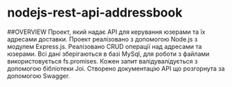 # nodejs-rest-api-addressbook

##OVERVIEW
Проект, який надає API для керування юзерами та їх адресами доставки. Проект реалізовано з допомогою Node.js з модулем Express.js.
Реалізовано CRUD операції над адресами та юзерами. Всі дані зберігаються в базі MySql, для роботи з файлами використовується fs.promises.
Кожен запит валідувалідується з допомогою бібліотеки Joi. Створено документацію API що розгорнута за допомогою Swagger.
